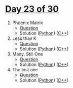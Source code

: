 # [Day 23 of 30](https://www.hackerrank.com/contests/day-23-of-30/challenges "Day 23 of 30 contest link")

1. Phoenix Matrix
   - [Question](https://www.hackerrank.com/contests/day-23-of-30/challenges/phoenix-matrix "Phoenix Matrix")
   - Solution ([Python](Phoenix%20Matrix/Python/ "Solution in Python")) ([C++](Phoenix%20Matrix/C++/ "Solution in C++"))
2. Less than K
   - [Question](https://www.hackerrank.com/contests/day-23-of-30/challenges/less-than-k-1 "Less than K")
   - Solution ([Python](Less%20than%20K/Python/ "Solution in Python")) ([C++](Less%20than%20K/C++/ "Solution in C++"))
3. Many, Still One
   - [Question](https://www.hackerrank.com/contests/day-23-of-30/challenges/many-still-one "Many, Still One")
   - Solution ([Python](Many,%20Still%20One/Python/ "Solution in Python")) ([C++](Many,%20Still%20One/C++/ "Solution in C++"))
4. The lost one
   - [Question](https://www.hackerrank.com/contests/day-23-of-30/challenges/the-lost-one "The lost one")
   - Solution ([Python](The%20lost%20one/Python/ "Solution in Python")) ([C++](The%20lost%20one/C++/ "Solution in C++"))
